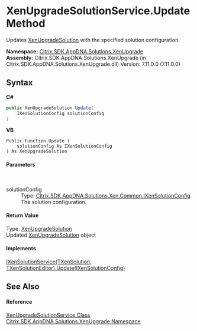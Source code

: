 # XenUpgradeSolutionService.Update Method 
 

Updates <a href="b84f9f35-472d-8b0d-4ebd-53d567ec7042">XenUpgradeSolution</a> with the specified solution configuration.

**Namespace:**&nbsp;<a href="2805b95f-a335-5d98-deaf-c0312b394eda">Citrix.SDK.AppDNA.Solutions.XenUpgrade</a><br />**Assembly:**&nbsp;Citrix.SDK.AppDNA.Solutions.XenUpgrade (in Citrix.SDK.AppDNA.Solutions.XenUpgrade.dll) Version: 7.11.0.0 (7.11.0.0)

## Syntax

**C#**
```csharp
public XenUpgradeSolution Update(
	IXenSolutionConfig solutionConfig
)
```

**VB**
```vbnet
Public Function Update ( 
	solutionConfig As IXenSolutionConfig
) As XenUpgradeSolution
```


#### Parameters
&nbsp;<dl><dt>solutionConfig</dt><dd>Type: <a href="f190d9a2-dc65-8675-76ac-56c23da6c3af">Citrix.SDK.AppDNA.Solutions.Xen.Common.IXenSolutionConfig</a><br />The solution configuration.</dd></dl>

#### Return Value
Type: <a href="b84f9f35-472d-8b0d-4ebd-53d567ec7042">XenUpgradeSolution</a><br />Updated <a href="b84f9f35-472d-8b0d-4ebd-53d567ec7042">XenUpgradeSolution</a> object

#### Implements
<a href="5ec314fe-4195-e457-03ae-5a1b57cd2dd8">IXenSolutionService(TXenSolution, TXenSolutionEditor).Update(IXenSolutionConfig)</a><br />

## See Also


#### Reference
<a href="f5a58da8-446a-9a4a-f963-a4bffe57116b">XenUpgradeSolutionService Class</a><br /><a href="2805b95f-a335-5d98-deaf-c0312b394eda">Citrix.SDK.AppDNA.Solutions.XenUpgrade Namespace</a><br />